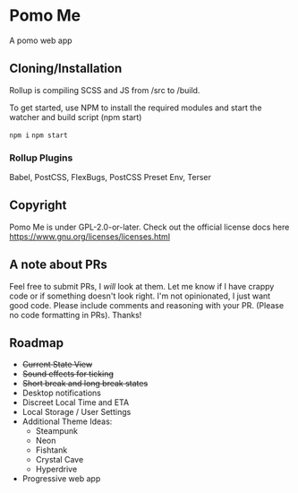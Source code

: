 # Pomo Me

A pomo web app

## Cloning/Installation

Rollup is compiling SCSS and JS from /src to /build.

To get started, use NPM to install the required modules and start the watcher and build script (npm start)

<code>npm i</code>
<code>npm start</code>

### Rollup Plugins

Babel, PostCSS, FlexBugs, PostCSS Preset Env, Terser

## Copyright

Pomo Me is under GPL-2.0-or-later. Check out the official license docs here https://www.gnu.org/licenses/licenses.html

## A note about PRs

Feel free to submit PRs, I <i>will</i> look at them. Let me know if I have crappy code or if something doesn't look right. I'm not opinionated, I just want good code. Please include comments and reasoning with your PR. (Please no code formatting in PRs). Thanks!

## Roadmap

<ul>
<li><s>Current State View</s></li>
<li><s>Sound effects for ticking</s></li>
<li><s>Short break and long break states</s></li>
<li>Desktop notifications</li>
<li>Discreet Local Time and ETA</li>
<li>Local Storage / User Settings</li>
<li>Additional Theme Ideas:
<ul>
<li>Steampunk</li>
<li>Neon</li>
<li>Fishtank</li>
<li>Crystal Cave</li>
<li>Hyperdrive</li>
</ul>
</li>
<li>Progressive web app</li>
</ul>
